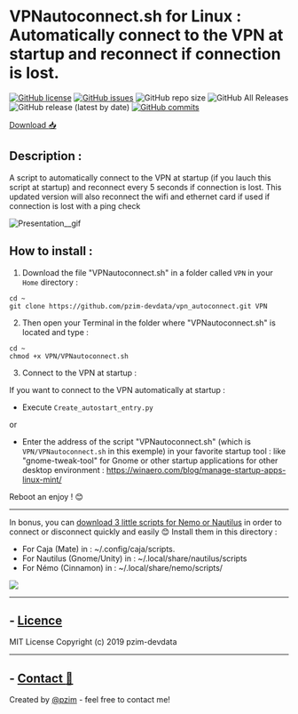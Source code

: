 # VPNautoconnect.sh for Linux : Automatically connect to the VPN at startup and reconnect if connection is lost.

[![GitHub license](https://img.shields.io/github/license/pzim-devdata/vpn_autoconnect?style=plastic)](https://github.com/pzim-devdata/vpn_autoconnect/blob/master/LICENSE)   [![GitHub issues](https://img.shields.io/github/issues/pzim-devdata/vpn_autoconnect?style=plastic)](https://github.com/pzim-devdata/vpn_autoconnect/issues)    ![GitHub repo size](https://img.shields.io/github/repo-size/pzim-devdata/vpn_autoconnect?style=plastic)    ![GitHub All Releases](https://img.shields.io/github/downloads/pzim-devdata/vpn_autoconnect/total?style=plastic)    ![GitHub release (latest by date)](https://img.shields.io/github/v/release/pzim-devdata/vpn_autoconnect?style=plastic)    [![GitHub commits](https://img.shields.io/github/commits-since/pzim-devdata/vpn_autoconnect/v1.0.0.svg?style=plastic)](https://GitHub.com/pzim-devata/vpn_autoconnect/commit/)

[Download :inbox_tray:](https://github.com/pzim-devdata/vpn_autoconnect/releases/download/v1.0.0/VPNautoconnect.zip)

## Description :

A script to automatically connect to the VPN at startup (if you lauch this script at startup) and reconnect  every 5 seconds if connection is lost.
This updated version will also reconnect the wifi and ethernet card if used if connection is lost with a ping check

![Presentation__gif](https://github.com/pzim-devdata/Tools-for-Linux/blob/master/VPNautoconnect/GifVPN)


## How to install :



1. Download the file "VPNautoconnect.sh" in a folder called `VPN` in your `Home` directory :

```
cd ~
git clone https://github.com/pzim-devdata/vpn_autoconnect.git VPN
```

2. Then open your Terminal in the folder where "VPNautoconnect.sh" is located and type :

```
cd ~
chmod +x VPN/VPNautoconnect.sh
``` 

3. Connect to the VPN at startup :

If you want to connect to the VPN automatically at startup :

  - Execute `Create_autostart_entry.py`

or

   - Enter the address of the script "VPNautoconnect.sh" (which is `VPN/VPNautoconnect.sh` in this exemple)  in your favorite startup tool : like "gnome-tweak-tool" for Gnome or other startup applications for other desktop environment : https://winaero.com/blog/manage-startup-apps-linux-mint/

Reboot an enjoy ! :blush:


-----------------------------------------


In bonus, you can [download 3 little scripts for Nemo or Nautilus](https://github.com/pzim-devdata/Tools-for-Linux/raw/master/VPNautoconnect/Scripts.zip) in order to connect or disconnect quickly and easily :blush:
Install them in this directory :

- For Caja (Mate) in : ~/.config/caja/scripts.
- For Nautilus (Gnome/Unity) in : ~/.local/share/nautilus/scripts
- For Némo (Cinnamon) in : ~/.local/share/nemo/scripts/


![](https://github.com/pzim-devdata/Tools-for-Linux/blob/master/VPNautoconnect/Image3.png)


--------------------------------------------

## - [Licence](https://github.com/pzim-devdata/DATA-developer/raw/master/LICENSE)
MIT License
Copyright (c) 2019 pzim-devdata

--------------------------------------------

## - [Contact :email:](mailto:contact@pzim.fr?subject=Contact%20from%20Github)
Created by [@pzim](https://www.pzim.fr/) - feel free to contact me!






   
